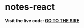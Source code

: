 # notes-react

<h4>Visit the live code: <a href="https://main--ubiquitous-peony-698c2d.netlify.app/"> GO TO THE SIRE<a/></h4>
